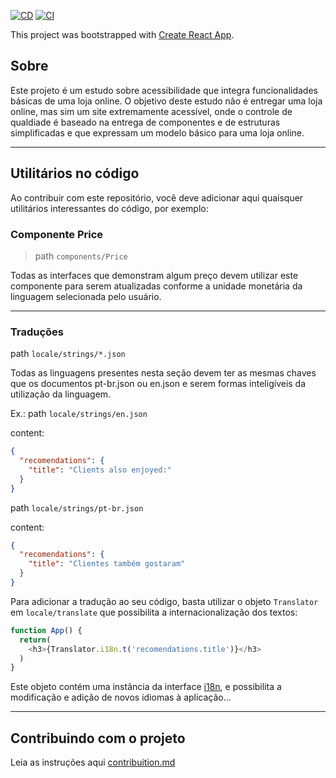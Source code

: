 [![CD](https://github.com/nikolasFreitas/e-coffee-frontend/actions/workflows/cd.yml/badge.svg?branch=master)](https://github.com/nikolasFreitas/e-coffee-frontend/actions/workflows/cd.yml)
[![CI](https://github.com/nikolasFreitas/e-coffee-frontend/actions/workflows/CI.yml/badge.svg)](https://github.com/nikolasFreitas/e-coffee-frontend/actions/workflows/CI.yml)

This project was bootstrapped with [Create React App](https://github.com/facebook/create-react-app).

## Sobre

Este projeto é um estudo sobre acessibilidade que integra funcionalidades básicas de uma loja online. O objetivo deste estudo não é entregar uma loja online, mas sim um site extremamente acessível, onde o controle de qualdiade é baseado na entrega de componentes e de estruturas simplificadas e que expressam um modelo básico para uma loja online.

-------------------------------------------------

## Utilitários no código

Ao contribuir com este repositório, você deve adicionar aqui quaisquer utilitários interessantes do código, por exemplo:

### Componente Price

> path `components/Price`

Todas as interfaces que demonstram algum preço devem utilizar este componente para serem atualizadas conforme a unidade monetária da linguagem selecionada pelo usuário.

-------------------------------------------------

### Traduções

path `locale/strings/*.json`

Todas as linguagens presentes nesta seção devem ter as mesmas chaves que os documentos pt-br.json ou en.json e serem formas inteligíveis da utilização da linguagem.

Ex.:
path `locale/strings/en.json`

content:

```json
{
  "recomendations": {
    "title": "Clients also enjoyed:"
  }
}
```

path `locale/strings/pt-br.json`

content:

```json
{
  "recomendations": {
    "title": "Clientes também gostaram"
  }
}
```

Para adicionar a tradução ao seu código, basta utilizar o objeto `Translator` em `locale/translate` que possibilita a internacionalização dos textos:

```TypeScript
function App() {
  return(
    <h3>{Translator.i18n.t('recomendations.title')}</h3>
  )
}
```

Este objeto contém uma instância da interface [i18n](http://i18njs.com/), e possibilita a modificação e adição de novos idiomas à aplicação...

-------------------------------------------------

## Contribuindo com o projeto

Leia as instruções aqui [contribuition.md](https://github.com/githiago-f/e-coffee-frontend/blob/master/CONTRIBUITION.md)
